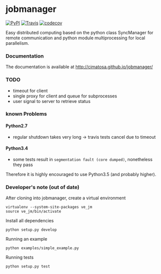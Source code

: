 jobmanager
==========
[![PyPI](http://img.shields.io/pypi/v/jobmanager.svg)](https://pypi.python.org/pypi/jobmanager)
[![Travis](http://img.shields.io/travis/cimatosa/jobmanager.svg?label=tests)](https://travis-ci.org/cimatosa/jobmanager)
[![codecov](https://codecov.io/gh/cimatosa/jobmanager/branch/master/graph/badge.svg)](https://codecov.io/gh/cimatosa/jobmanager)


Easy distributed computing based on the python class SyncManager for remote communication and python module multiprocessing for local parallelism.

### Documentation
The documentation is available at http://cimatosa.github.io/jobmanager/ 

### TODO
  * timeout for client
  * single proxy for client and queue for subprocesses
  * user signal to server to retrieve status
  
### known Problems

#### Python2.7
  * regular shutdown takes very long -> travis tests cancel due to timeout
#### Python3.4
  * some tests result in `segmentation fault (core dumped)`, nonetheless they pass

Therefore it is highly encouraged to use Python3.5 (and probably higher).

### Developer's note (out of date)
After cloning into jobmanager, create a virtual environment

    virtualenv --system-site-packages ve_jm
    source ve_jm/bin/activate

Install all dependencies

    python setup.py develop
    
Running an example

    python examples/simple_example.py

Running tests

    python setup.py test
